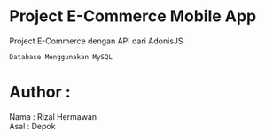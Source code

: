 # Project E-Commerce Mobile App

Project E-Commerce dengan API dari AdonisJS

    Database Menggunakan MySQL

# Author :
 Nama			: Rizal Hermawan
 <br>Asal         	: Depok

